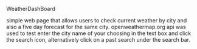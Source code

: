 WeatherDashBoard

simple web page that allows users to check current weather by city and also a five day forecast for the same city.
openweathermap.org api was used
to test enter the city name of your choosing in the text box and click the search icon, alternatively click on a past search under the search bar.
